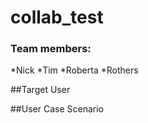 # collab_test

### Team members:
*Nick
*Tim
*Roberta
*Rothers


##Target User

##User Case Scenario

